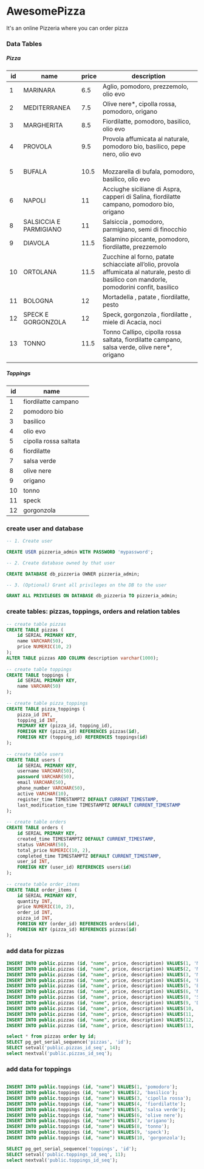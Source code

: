 # AwesomePizza

It's an online Pizzeria where you can order pizza 


### Data Tables
##### Pizza

| id  | name                         | price | description                                                                                                                                 |
| --- | ---------------------------- | ----- | ------------------------------------------------------------------------------------------------------------------------------------------- |
| 1   | MARINARA                     | 6.5   | Aglio, pomodoro, prezzemolo, olio evo                                                                                                       |
| 2   | MEDITERRANEA                 | 7.5   | Olive nere*, cipolla rossa, pomodoro, origano  <br>                                                                                         |
| 3   | MARGHERITA  <br>             | 8.5   | Fiordilatte, pomodoro, basilico, olio evo                                                                                                   |
| 4   | PROVOLA  <br>                | 9.5   | Provola affumicata al naturale, pomodoro bio, basilico, pepe nero, olio evo                                                                 |
| 5   | BUFALA                       | 10.5  | <br>Mozzarella di bufala, pomodoro, basilico, olio evo                                                                                      |
| 6   | NAPOLI  <br>                 | 11    | Acciughe siciliane di Aspra, capperi di Salina, fiordilatte campano, pomodoro bio, origano  <br>                                            |
| 8   | SALSICCIA E PARMIGIANO  <br> | 11    | Salsiccia , pomodoro, parmigiano, semi di finocchio  <br>                                                                                   |
| 9   | DIAVOLA  <br>                | 11.5  | Salamino piccante, pomodoro, fiordilatte, prezzemolo                                                                                        |
| 10  | ORTOLANA  <br>               | 11.5  | Zucchine al forno, patate schiacciate all’olio, provola affumicata al naturale, pesto di basilico con mandorle, pomodorini confit, basilico |
| 11  | BOLOGNA  <br>                | 12    | Mortadella , patate , fiordilatte, pesto                                                                                                    |
| 12  | SPECK E GORGONZOLA  <br>     | 12    | Speck, gorgonzola , fiordilatte , miele di Acacia, noci                                                                                     |
| 13  | TONNO  <br>                  | 11.5  | Tonno Callipo, cipolla rossa saltata, fiordilatte campano, salsa verde, olive nere*, origano                                                |
|     |                              |       |                                                                                                                                             |

##### Toppings

| id  | name                  |     |
| --- | --------------------- | --- |
| 1   | fiordilatte campano   |     |
| 2   | pomodoro bio          |     |
| 3   | basilico              |     |
| 4   | olio evo              |     |
| 5   | cipolla rossa saltata |     |
| 6   | fiordilatte           |     |
| 7   | salsa verde           |     |
| 8   | olive nere            |     |
| 9   | origano               |     |
| 10  | tonno                 |     |
| 11  | speck                 |     |
| 12  | gorgonzola            |     |

### create user  and database

```sql
-- 1. Create user

CREATE USER pizzeria_admin WITH PASSWORD 'mypassword';

-- 2. Create database owned by that user

CREATE DATABASE db_pizzeria OWNER pizzeria_admin;  

-- 3. (Optional) Grant all privileges on the DB to the user

GRANT ALL PRIVILEGES ON DATABASE db_pizzeria TO pizzeria_admin;
```

### create tables: pizzas, toppings, orders and relation tables

```sql
-- create table pizzas  
CREATE TABLE pizzas (  
    id SERIAL PRIMARY KEY,  
    name VARCHAR(50),  
    price NUMERIC(10, 2)  
);  
ALTER TABLE pizzas ADD COLUMN description varchar(1000);
  
-- create table toppings  
CREATE TABLE toppings (  
    id SERIAL PRIMARY KEY,  
    name VARCHAR(50)  
);  
  
-- create table pizza_toppings  
CREATE TABLE pizza_toppings (  
    pizza_id INT,  
    topping_id INT,  
    PRIMARY KEY (pizza_id, topping_id),  
    FOREIGN KEY (pizza_id) REFERENCES pizzas(id),  
    FOREIGN KEY (topping_id) REFERENCES toppings(id)  
);  
  
-- create table users  
CREATE TABLE users (  
    id SERIAL PRIMARY KEY,  
    username VARCHAR(50),  
    password VARCHAR(50),  
    email VARCHAR(50),  
    phone_number VARCHAR(50),  
    active VARCHAR(10),  
    register_time TIMESTAMPTZ DEFAULT CURRENT_TIMESTAMP,  
    last_modification_time TIMESTAMPTZ DEFAULT CURRENT_TIMESTAMP  
);  
  
-- create table orders  
CREATE TABLE orders (  
    id SERIAL PRIMARY KEY,  
    created_time TIMESTAMPTZ DEFAULT CURRENT_TIMESTAMP,  
    status VARCHAR(50),  
    total_price NUMERIC(10, 2),  
    completed_time TIMESTAMPTZ DEFAULT CURRENT_TIMESTAMP,  
    user_id INT,  
    FOREIGN KEY (user_id) REFERENCES users(id)  
);  
  
-- create table order_items  
CREATE TABLE order_items (
	id SERIAL PRIMARY KEY,
	quantity INT,
	price NUMERIC(10, 2),
	order_id INT,
	pizza_id INT,
	FOREIGN KEY (order_id) REFERENCES orders(id),
	FOREIGN KEY (pizza_id) REFERENCES pizzas(id)
);
```

### add data for pizzas

```sql
INSERT INTO public.pizzas (id, "name", price, description) VALUES(1, 'MARINARA', 6.50, 'Aglio, pomodoro, prezzemolo, olio evo');
INSERT INTO public.pizzas (id, "name", price, description) VALUES(2, 'MEDITERRANEA', 7.50, 'Olive nere*, cipolla rossa, pomodoro, origano');
INSERT INTO public.pizzas (id, "name", price, description) VALUES(3, 'MARGHERITA', 8.50, 'Fiordilatte, pomodoro, basilico, olio evo');
INSERT INTO public.pizzas (id, "name", price, description) VALUES(4, 'PROVOLA', 9.50, 'Provola affumicata al naturale, pomodoro bio, basilico, pepe nero, olio evo');
INSERT INTO public.pizzas (id, "name", price, description) VALUES(5, 'BUFALA', 10.50, 'Mozzarella di bufala, pomodoro, basilico, olio evo');
INSERT INTO public.pizzas (id, "name", price, description) VALUES(6, 'NAPOLI', 11.00, 'Acciughe siciliane di Aspra, capperi di Salina, fiordilatte campano, pomodoro bio, origano');
INSERT INTO public.pizzas (id, "name", price, description) VALUES(8, 'SALSICCIA E PARMIGIANO', 11.00, 'Salsiccia , pomodoro, parmigiano, semi di finocchio');
INSERT INTO public.pizzas (id, "name", price, description) VALUES(9, 'DIAVOLA', 11.50, 'Salamino piccante, pomodoro, fiordilatte, prezzemolo');
INSERT INTO public.pizzas (id, "name", price, description) VALUES(10, 'ORTOLANA', 11.50, 'Zucchine al forno, patate schiacciate all’olio, provola affumicata al naturale, pesto di basilico con mandorle, pomodorini confit, basilico');
INSERT INTO public.pizzas (id, "name", price, description) VALUES(11, 'BOLOGNA', 12.00, 'Mortadella , patate , fiordilatte, pesto');
INSERT INTO public.pizzas (id, "name", price, description) VALUES(12, 'SPECK E GORGONZOLA', 12.00, 'Speck, gorgonzola , fiordilatte , miele di Acacia, noci');
INSERT INTO public.pizzas (id, "name", price, description) VALUES(13, 'TONNO', 11.50, 'Tonno Callipo, cipolla rossa saltata, fiordilatte campano, salsa verde, olive nere*, origano');

select * from pizzas order by id;
SELECT pg_get_serial_sequence('pizzas', 'id');
SELECT setval('public.pizzas_id_seq', 14);
select nextval('public.pizzas_id_seq');


```

### add data for toppings

```sql

INSERT INTO public.toppings (id, "name") VALUES(1, 'pomodoro');
INSERT INTO public.toppings (id, "name") VALUES(2, 'basilico');
INSERT INTO public.toppings (id, "name") VALUES(3, 'cipolla rossa');
INSERT INTO public.toppings (id, "name") VALUES(4, 'fiordilatte');
INSERT INTO public.toppings (id, "name") VALUES(5, 'salsa verde');
INSERT INTO public.toppings (id, "name") VALUES(6, 'olive nere');
INSERT INTO public.toppings (id, "name") VALUES(7, 'origano');
INSERT INTO public.toppings (id, "name") VALUES(8, 'tonno');
INSERT INTO public.toppings (id, "name") VALUES(9, 'speck');
INSERT INTO public.toppings (id, "name") VALUES(10, 'gorgonzola');

SELECT pg_get_serial_sequence('toppings', 'id');
SELECT setval('public.toppings_id_seq', 11);
select nextval('public.toppings_id_seq');


```

